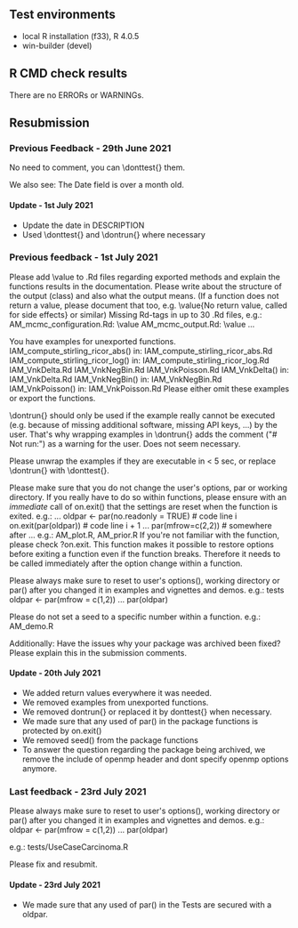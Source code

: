 ## Test environments

* local R installation (f33), R 4.0.5
* win-builder (devel)

## R CMD check results

There are no ERRORs or WARNINGs.

## Resubmission

### Previous Feedback - 29th June 2021

No need to comment, you can \donttest{} them.

We also see:
   The Date field is over a month old.

#### Update - 1st July 2021

 * Update the date in DESCRIPTION
 * Used \donttest{} and \dontrun{} where necessary


### Previous feedback - 1st July 2021
Please add \value to .Rd files regarding exported methods and explain
the functions results in the documentation. Please write about the
structure of the output (class) and also what the output means. (If a
function does not return a value, please document that too, e.g.
\value{No return value, called for side effects} or similar)
Missing Rd-tags in up to 30 .Rd files, e.g.:
      AM_mcmc_configuration.Rd: \value
      AM_mcmc_output.Rd: \value
      ...

You have examples for unexported functions.
    IAM_compute_stirling_ricor_abs() in:
       IAM_compute_stirling_ricor_abs.Rd
    IAM_compute_stirling_ricor_log() in:
       IAM_compute_stirling_ricor_log.Rd
       IAM_VnkDelta.Rd
       IAM_VnkNegBin.Rd
       IAM_VnkPoisson.Rd
    IAM_VnkDelta() in:
       IAM_VnkDelta.Rd
    IAM_VnkNegBin() in:
       IAM_VnkNegBin.Rd
    IAM_VnkPoisson() in:
       IAM_VnkPoisson.Rd
  Please either omit these examples or export the functions.

\dontrun{} should only be used if the example really cannot be executed
(e.g. because of missing additional software, missing API keys, ...) by
the user. That's why wrapping examples in \dontrun{} adds the comment
("# Not run:") as a warning for the user.
Does not seem necessary.

Please unwrap the examples if they are executable in < 5 sec, or replace
\dontrun{} with \donttest{}.

Please make sure that you do not change the user's options, par or
working directory. If you really have to do so within functions, please
ensure with an *immediate* call of on.exit() that the settings are reset
when the function is exited. e.g.:
...
oldpar <- par(no.readonly = TRUE)    # code line i
on.exit(par(oldpar))            # code line i + 1
...
par(mfrow=c(2,2))            # somewhere after
...
e.g.: AM_plot.R, AM_prior.R
If you're not familiar with the function, please check ?on.exit. This
function makes it possible to restore options before exiting a function
even if the function breaks. Therefore it needs to be called immediately
after the option change within a function.


Please always make sure to reset to user's options(), working directory
or par() after you changed it in examples and vignettes and demos.
e.g.: tests
oldpar <- par(mfrow = c(1,2))
...
par(oldpar)

Please do not set a seed to a specific number within a function. e.g.:
AM_demo.R


Additionally:
Have the issues why your package was archived been fixed?
Please explain this in the submission comments.

#### Update - 20th July 2021

 - We added return values everywhere it was needed.
 - We removed examples from unexported functions.
 - We removed dontrun{} or replaced it by donttest{} when necessary.
 - We made sure that any used of par() in the package functions is protected by on.exit()
 - We removed seed() from the package functions
 - To answer the question regarding the package being archived, we remove the include of openmp header and dont specify openmp options anymore.

### Last feedback - 23rd July 2021

Please always make sure to reset to user's options(), working directory
or par() after you changed it in examples and vignettes and demos.
e.g.:
oldpar <- par(mfrow = c(1,2))
...
par(oldpar)

e.g.: tests/UseCaseCarcinoma.R


Please fix and resubmit.

#### Update - 23rd July 2021

 - We made sure that any used of par() in the Tests are secured with a oldpar.

